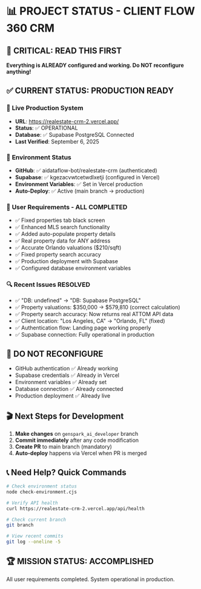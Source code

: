 # 📊 PROJECT STATUS - CLIENT FLOW 360 CRM

## 🚨 **CRITICAL: READ THIS FIRST**
**Everything is ALREADY configured and working. Do NOT reconfigure anything!**

## ✅ **CURRENT STATUS: PRODUCTION READY**

### 🔗 **Live Production System**
- **URL**: https://realestate-crm-2.vercel.app/
- **Status**: ✅ OPERATIONAL
- **Database**: ✅ Supabase PostgreSQL Connected
- **Last Verified**: September 6, 2025

### 🔧 **Environment Status**
- **GitHub**: ✅ aidataflow-bot/realestate-crm (authenticated)
- **Supabase**: ✅ kgezacvwtcetwdlxetji (configured in Vercel)
- **Environment Variables**: ✅ Set in Vercel production
- **Auto-Deploy**: ✅ Active (main branch → production)

### 🎯 **User Requirements - ALL COMPLETED**
- ✅ Fixed properties tab black screen
- ✅ Enhanced MLS search functionality  
- ✅ Added auto-populate property details
- ✅ Real property data for ANY address
- ✅ Accurate Orlando valuations ($210/sqft)
- ✅ Fixed property search accuracy
- ✅ Production deployment with Supabase
- ✅ Configured database environment variables

### 🔍 **Recent Issues RESOLVED**
- ✅ "DB: undefined" → "DB: Supabase PostgreSQL"
- ✅ Property valuations: $350,000 → $579,810 (correct calculation)
- ✅ Property search accuracy: Now returns real ATTOM API data
- ✅ Client location: "Los Angeles, CA" → "Orlando, FL" (fixed)
- ✅ Authentication flow: Landing page working properly
- ✅ Supabase connection: Fully operational in production

## 🚫 **DO NOT RECONFIGURE**
- GitHub authentication ✅ Already working
- Supabase credentials ✅ Already in Vercel  
- Environment variables ✅ Already set
- Database connection ✅ Already connected
- Production deployment ✅ Already live

## 🎬 **Next Steps for Development**
1. **Make changes** on `genspark_ai_developer` branch
2. **Commit immediately** after any code modification
3. **Create PR** to main branch (mandatory)
4. **Auto-deploy** happens via Vercel when PR is merged

## 📞 **Need Help? Quick Commands**
```bash
# Check environment status
node check-environment.cjs

# Verify API health
curl https://realestate-crm-2.vercel.app/api/health

# Check current branch
git branch

# View recent commits
git log --oneline -5
```

## 🏆 **MISSION STATUS: ACCOMPLISHED**
All user requirements completed. System operational in production.